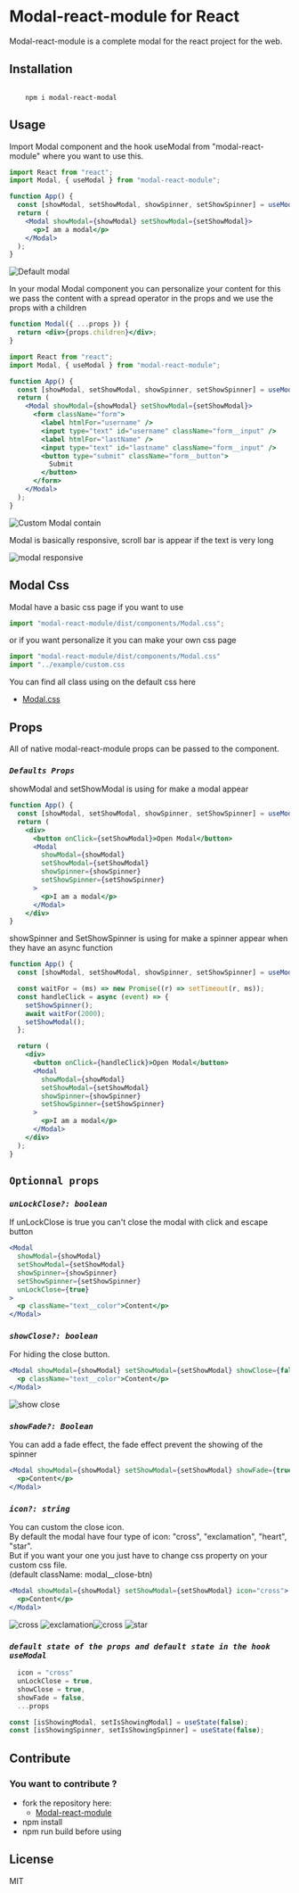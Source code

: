 # Modal-react-module for React

Modal-react-module is a complete modal for the react project for the web.

## Installation

```

    npm i modal-react-modal

```

## Usage

Import Modal component and the hook useModal from "modal-react-module" where you want to use this.

```jsx
import React from "react";
import Modal, { useModal } from "modal-react-module";

function App() {
  const [showModal, setShowModal, showSpinner, setShowSpinner] = useModal();
  return (
    <Modal showModal={showModal} setShowModal={setShowModal}>
      <p>I am a modal</p>
    </Modal>
  );
}
```

![Default modal](./src/lib/assets/default-modal.png)

In your modal Modal component you can personalize your content for this we pass the content with a spread operator in the props and we use the props with a children

```jsx
function Modal({ ...props }) {
  return <div>{props.children}</div>;
}
```

```jsx
import React from "react";
import Modal, { useModal } from "modal-react-module";

function App() {
  const [showModal, setShowModal, showSpinner, setShowSpinner] = useModal();
  return (
    <Modal showModal={showModal} setShowModal={setShowModal}>
      <form className="form">
        <label htmlFor="username" />
        <input type="text" id="username" className="form__input" />
        <label htmlFor="lastName" />
        <input type="text" id="lastname" className="form__input" />
        <button type="submit" className="form__button">
          Submit
        </button>
      </form>
    </Modal>
  );
}
```

![Custom Modal contain](./src/lib/assets/modal-custom-contain.png)

Modal is basically responsive, scroll bar is appear if the text is very long

![modal responsive](./src/lib/assets/modal-responsive.png)

## Modal Css

Modal have a basic css page if you want to use

```jsx
import "modal-react-module/dist/components/Modal.css";
```

or if you want personalize it you can make your own css page

```jsx
import "modal-react-module/dist/components/Modal.css"
import "../example/custom.css
```

You can find all class using on the default css here

- [Modal.css](https://github.com/Yagini/LionelCorre-P14-Modal-react-module/blob/main/src/lib/components/Modal.css)

## Props

All of native modal-react-module props can be passed to the component.

### _`Defaults Props`_

showModal and setShowModal is using for make a modal appear

```jsx
function App() {
  const [showModal, setShowModal, showSpinner, setShowSpinner] = useModal();
  return (
    <div>
      <button onClick={setShowModal}>Open Modal</button>
      <Modal
        showModal={showModal}
        setShowModal={setShowModal}
        showSpinner={showSpinner}
        setShowSpinner={setShowSpinner}
      >
        <p>I am a modal</p>
      </Modal>
    </div>
}
```

showSpinner and SetShowSpinner is using for make a spinner appear when they have an async function

```jsx
function App() {
  const [showModal, setShowModal, showSpinner, setShowSpinner] = useModal();

  const waitFor = (ms) => new Promise((r) => setTimeout(r, ms));
  const handleClick = async (event) => {
    setShowSpinner();
    await waitFor(2000);
    setShowModal();
  };

  return (
    <div>
      <button onClick={handleClick}>Open Modal</button>
      <Modal
        showModal={showModal}
        setShowModal={setShowModal}
        showSpinner={showSpinner}
        setShowSpinner={setShowSpinner}
      >
        <p>I am a modal</p>
      </Modal>
    </div>
  );
}
```

## `Optionnal props`

### _`unLockClose?: boolean`_

If unLockClose is true you can't close the modal with click and escape button

```jsx
<Modal
  showModal={showModal}
  setShowModal={setShowModal}
  showSpinner={showSpinner}
  setShowSpinner={setShowSpinner}
  unLockClose={true}
>
  <p className="text__color">Content</p>
</Modal>
```

### _`showClose?: boolean`_

For hiding the close button.

```jsx
<Modal showModal={showModal} setShowModal={setShowModal} showClose={false}>
  <p className="text__color">Content</p>
</Modal>
```

![show close](./src/lib/assets/showclose.png)

### _`showFade?: Boolean`_

You can add a fade effect, the fade effect prevent the showing of the spinner

```jsx
<Modal showModal={showModal} setShowModal={setShowModal} showFade={true}>
  <p>Content</p>
</Modal>
```

### _`icon?: string`_

You can custom the close icon. </br>
By default the modal have four type of icon: "cross", "exclamation", "heart", "star".</br> 
But if you want your one you just have to change css property on your custom css file. </br> (default className: modal__close-btn)

```jsx
<Modal showModal={showModal} setShowModal={setShowModal} icon="cross">
  <p>Content</p>
</Modal>
```
![cross](./src/lib/assets/cross.png) ![exclamation](./src/lib/assets/exclamation.png)![cross](./src/lib/assets/heart.png) ![star](./src/lib/assets/star.png)

### _`default state of the props and default state in the hook useModal`_

```jsx
  icon = "cross"
  unLockClose = true,
  showClose = true,
  showFade = false,
  ...props
```

```jsx
const [isShowingModal, setIsShowingModal] = useState(false);
const [isShowingSpinner, setIsShowingSpinner] = useState(false);
```

## Contribute

### You want to contribute ?

- fork the repository here:
  - [Modal-react-module](https://github.com/Yagini/LionelCorre-P14-Modal-react-module)
- npm install
- npm run build before using

## License

MIT
